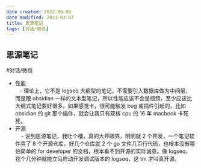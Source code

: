 ```yaml
---
date created: 2022-06-09
date modified: 2023-03-07
title: 思源笔记
tags: [对话/微信]
---
```


## 思源笔记  

#对话/微信

- 性能  
   - 理论上，它不是 logseq 大纲型的笔记，不需要引入数据库做为中间层，而是跟 obsidian 一样的文本型笔记，所以性能应该不会是瓶颈，至少应该比大纲式笔记要好很多。如果感觉卡，很可能触发 bug 或插件引起的，比如 obsidian 的 git 那个插件，就会让我只有双核 cpu 的 16 年 macbook 卡死死。
- 开源  
    - 说到思源笔记，我吐个槽，真的大开眼界，明明就 2 个开发，一个笔记软件弄了 8 个开源仓库，好几个仓库就 2 个 go 文件几百行代码，也根本没有哪怕简单的 for developer 的文档，根本看不到开源的实际诚意。像 logseq，花个几分钟就能立马启动开发调试版本的 logseq，这 tm 才叫真开源。
